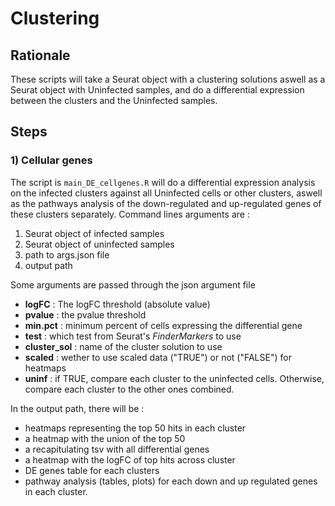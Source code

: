 # Clustering

## Rationale
These scripts will take a Seurat object with a clustering solutions aswell as a Seurat object with Uninfected samples, and do a differential expression between the clusters and the Uninfected samples.

## Steps

### 1) Cellular genes

The script is ``main_DE_cellgenes.R`` will do a differential expression analysis on the infected clusters against all Uninfected cells or other clusters, aswell as the pathways analysis of the down-regulated and up-regulated genes of these clusters separately. Command lines arguments are :

1. Seurat object of infected samples
2. Seurat object of uninfected samples
3. path to args.json file
4. output path

Some arguments are passed through the json argument file

- __logFC__ : The logFC threshold (absolute value)
- __pvalue__ : the pvalue threshold
- __min.pct__ : minimum percent of cells expressing the differential gene
- __test__ : which test from Seurat's _FinderMarkers_ to use
- __cluster_sol__ : name of the cluster solution to use
- __scaled__ : wether to use scaled data ("TRUE") or not ("FALSE") for heatmaps
- __uninf__ : if TRUE, compare each cluster to the uninfected cells. Otherwise, compare each cluster to the other ones combined.

In the output path, there will be :
- heatmaps representing the top 50 hits in each cluster
- a heatmap with the union of the top 50
- a recapitulating tsv with all differential genes
- a heatmap with the logFC of top hits across cluster
- DE genes table for each clusters
- pathway analysis (tables, plots) for each down and up regulated genes in each cluster.
